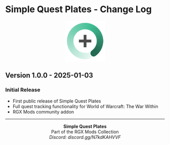 # Simple Quest Plates - Change Log

<p align="center">
  <img src="../images/logo.png" alt="SQP Icon" width="128" height="128">
</p>

## Version 1.0.0 - 2025-01-03

### Initial Release
- First public release of Simple Quest Plates
- Full quest tracking functionality for World of Warcraft: The War Within
- RGX Mods community addon

---

<p align="center">
  <strong>Simple Quest Plates</strong><br>
  Part of the RGX Mods Collection<br>
  <em>Discord: discord.gg/N7kdKAHVVF</em>
</p>